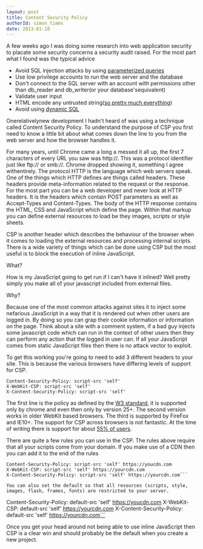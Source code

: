 ```yaml
---
layout: post
title: Content Security Policy
authorId: simon_timms
date: 2013-01-18
---
```


A few weeks ago I was doing some research into web application security to placate some security concerns a security audit raised. For the most part what I found was the typical advice

- <span style="line-height:14px;">Avoid SQL injection attacks by using [parameterized queries](http://blogs.technet.com/b/neilcar/archive/2008/05/21/sql-injection-mitigation-using-parameterized-queries.aspx)</span>
- <span style="line-height:14px;">Use low privilege accounts to run the web server and the database</span>
- Don't connect to the SQL server with an account with permissions other than db_reader and db_writer(or your database'sequivalent)
- Validate user input
- HTML encode any untrusted string([so pretty much everything](https://www.owasp.org/index.php/XSS_Filter_Evasion_Cheat_Sheet))
- Avoid using [dynamic SQL](http://taylorza.blogspot.ca/2009/04/sql-injection-are-parameterized-queries.html)

Onerelativelynew development I hadn't heard of was using a technique called Content Security Policy. To understand the purpose of CSP you first need to know a little bit about what comes down the line to you from the web server and how the browser handles it.

For many years, until Chrome came a long a messed it all up, the first 7 characters of every URL you saw was http://. This was a protocol identifier just like ftp:// or smb://. Chrome dropped showing it, something I agree withentirely. The protocol HTTP is the language which web servers speak. One of the things which HTTP defines are things called headers. These headers provide meta-information related to the request or the response. For the most part you can be a web developer and never look at HTTP headers. It is the headers which contain POST parameters as well as Accept-Types and Content-Types. The body of the HTTP response contains the HTML, CSS and JavaScript which define the page. Within that markup you can define external resources to load be they images, scripts or style sheets.

CSP is another header which describes the behaviour of the browser when it comes to loading the external resources and processing internal scripts. There is a wide variety of things which can be done using CSP but the most useful is to block the execution of inline JavaScript.

What?

How is my JavaScript going to get run if I can't have it inlined? Well pretty simply you make all of your javascript included from external files.

Why?

Because one of the most common attacks against sites it to inject some nefarious JavaScript in a way that it is rendered out when other users are logged in. By doing so you can grap their cookie information or information on the page. Think about a site with a comment system, if a bad guy injects some javascript code which can run in the context of other users then they can perform any action that the logged in user can. If all your JavaScript comes from static JavaScript files then there is no attack vector to exploit.

To get this working you're going to need to add 3 different headers to your site. This is because the various browsers have differing levels of support for CSP.

```
Content-Security-Policy: script-src 'self' 
X-WebKit-CSP: script-src 'self'
X-Content-Security-Policy: script-src 'self'
```

The first line is the policy as defined by the [W3 standard](http://www.w3.org/TR/CSP/), it is supported only by chrome and even then only by version 25+. The second version works in older WebKit based browsers. The third is supported by FireFox and IE10+. The support for CSP across browsers is not fantastic. At the time of writing there is support for about [55% of users](http://caniuse.com/contentsecuritypolicy).

There are quite a few rules you can use in the CSP. The rules above require that all your scripts come from your domain. If you make use of a CDN then you can add it to the end of the rules

```
Content-Security-Policy: script-src 'self' https://youcdn.com
X-WebKit-CSP: script-src 'self' https://yourcdn.com
X-Content-Security-Policy: script-src 'self' https://yourcdn.com```

You can also set the default so that all resources (scripts, style, images, flash, frames, fonts) are restricted to your server.

```
Content-Security-Policy: default-src 'self' https://youcdn.com
X-WebKit-CSP: default-src 'self' https://yourcdn.com
X-Content-Security-Policy: default-src 'self' https://yourcdn.com```

Once you get your head around not being able to use inline JavaScript then CSP is a clear win and should probably be the default when you create a new project.



